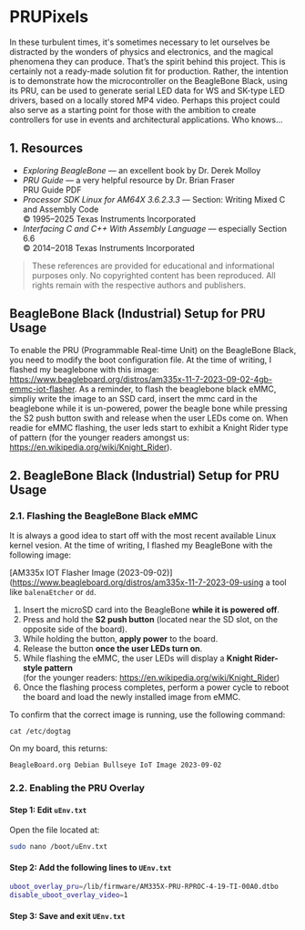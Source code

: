 # PRUPixels
In these turbulent times, it's sometimes necessary to let ourselves be distracted by the wonders of physics and electronics, and the magical phenomena they can produce. That’s the spirit behind this project.
This is certainly not a ready-made solution fit for production. Rather, the intention is to demonstrate how the microcontroller on the BeagleBone Black, using its PRU, can be used to generate serial LED data for WS and SK-type LED drivers, based on a locally stored MP4 video.
Perhaps this project could also serve as a starting point for those with the ambition to create controllers for use in events and architectural applications. Who knows...

## 1. Resources
- *Exploring BeagleBone* — an excellent book by Dr. Derek Molloy  
- *PRU Guide* — a very helpful resource by Dr. Brian Fraser  
  PRU Guide PDF  
- *Processor SDK Linux for AM64X 3.6.2.3.3* — Section: Writing Mixed C and Assembly Code  
  © 1995–2025 Texas Instruments Incorporated  
- *Interfacing C and C++ With Assembly Language* — especially Section 6.6  
  © 2014–2018 Texas Instruments Incorporated

> These references are provided for educational and informational purposes only. No copyrighted content has been reproduced. All rights remain with the respective authors and publishers.

## BeagleBone Black (Industrial) Setup for PRU Usage
To enable the PRU (Programmable Real-time Unit) on the BeagleBone Black, you need to modify the boot configuration file. At the time of writing, I flashed my beaglebone with this image: https://www.beagleboard.org/distros/am335x-11-7-2023-09-02-4gb-emmc-iot-flasher. 
As a reminder, to flash the beaglebone black eMMC, simpliy write the image to an SSD card, insert the mmc card in the beaglebone while it is un-powered, power the beagle bone while pressing the S2 push button swith and release when the user LEDs come on. When readie for eMMC flashing, the user leds start to exhibit a Knight Rider type of pattern (for the younger readers amongst us: https://en.wikipedia.org/wiki/Knight_Rider). 


## 2. BeagleBone Black (Industrial) Setup for PRU Usage
### 2.1. Flashing the BeagleBone Black eMMC

It is always a good idea to start off with the most recent available Linux kernel vesion. At the time of writing, I flashed my BeagleBone with the following image:

[AM335x IOT Flasher Image (2023-09-02)](https://www.beagleboard.org/distros/am335x-11-7-2023-09-using a tool like `balenaEtcher` or `dd`.
1. Insert the microSD card into the BeagleBone **while it is powered off**.
2. Press and hold the **S2 push button** (located near the SD slot, on the opposite side of the board).
3. While holding the button, **apply power** to the board.
4. Release the button **once the user LEDs turn on**.
5. While flashing the eMMC, the user LEDs will display a **Knight Rider-style pattern**  
   (for the younger readers: https://en.wikipedia.org/wiki/Knight_Rider)
6. Once the flashing process completes, perform a power cycle to reboot the board and load the newly installed image from eMMC.

To confirm that the correct image is running, use the following command:
```
cat /etc/dogtag
```
On my board, this returns:
```
BeagleBoard.org Debian Bullseye IoT Image 2023-09-02
```

### 2.2. Enabling the PRU Overlay
#### Step 1: Edit `uEnv.txt`
Open the file located at:
```bash
sudo nano /boot/uEnv.txt
````
#### Step 2: Add the following lines to `UEnv.txt`
```bash
uboot_overlay_pru=/lib/firmware/AM335X-PRU-RPROC-4-19-TI-00A0.dtbo
disable_uboot_overlay_video=1
````
#### Step 3: Save and exit `UEnv.txt`
